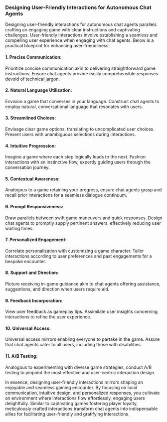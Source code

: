 ### Designing User-Friendly Interactions for Autonomous Chat Agents

Designing user-friendly interactions for autonomous chat agents parallels crafting an engaging game with clear instructions and captivating challenges. User-friendly interactions involve establishing a seamless and compelling user experience when engaging with chat agents. Below is a practical blueprint for enhancing user-friendliness:

#### 1. **Precise Communication:**

Prioritize concise communication akin to delivering straightforward game instructions. Ensure chat agents provide easily comprehensible responses devoid of technical jargon.

#### 2. **Natural Language Utilization:**

Envision a game that converses in your language. Construct chat agents to employ natural, conversational language that resonates with users.

#### 3. **Streamlined Choices:**

Envisage clear game options, translating to uncomplicated user choices. Present users with unambiguous selections during interactions.

#### 4. **Intuitive Progression:**

Imagine a game where each step logically leads to the next. Fashion interactions with an instinctive flow, expertly guiding users through the conversation journey.

#### 5. **Contextual Awareness:**

Analogous to a game retaining your progress, ensure chat agents grasp and recall prior interactions for a seamless dialogue continuum.

#### 6. **Prompt Responsiveness:**

Draw parallels between swift game maneuvers and quick responses. Design chat agents to promptly supply pertinent answers, effectively reducing user waiting times.

#### 7. **Personalized Engagement:**

Correlate personalization with customizing a game character. Tailor interactions according to user preferences and past engagements for a bespoke encounter.

#### 8. **Support and Direction:**

Picture receiving in-game guidance akin to chat agents offering assistance, suggestions, and direction when users require aid.

#### 9. **Feedback Incorporation:**

View user feedback as gameplay tips. Assimilate user insights concerning interactions to refine the user experience.

#### 10. **Universal Access:**

Universal access mirrors enabling everyone to partake in the game. Assure that chat agents cater to all users, including those with disabilities.

#### 11. **A/B Testing:**

Analogous to experimenting with diverse game strategies, conduct A/B testing to pinpoint the most effective and user-centric interaction design.

In essence, designing user-friendly interactions mirrors shaping an enjoyable and seamless gaming encounter. By focusing on lucid communication, intuitive design, and personalized responses, you cultivate an environment where interactions flow effortlessly, engaging users delightfully. Similar to captivating games fostering player loyalty, meticulously crafted interactions transform chat agents into indispensable allies for facilitating user-friendly and gratifying interactions.
